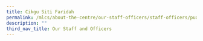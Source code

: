 ```yaml
---
title: Cikgu Siti Faridah
permalink: /mlcs/about-the-centre/our-staff-officers/staff-officers/puan-siti-faridah-omar/
description: ""
third_nav_title: Our Staff and Officers
---
```


